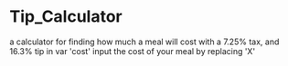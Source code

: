 # Tip_Calculator
a calculator for finding how much a meal will cost with a 7.25% tax, and 16.3% tip
in var 'cost' input the cost of your meal by replacing 'X'
